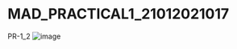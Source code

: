 # MAD_PRACTICAL1_21012021017

PR-1_2
![image](https://github.com/devii02/MAD_PRACTICAL1_21012021017/assets/139843833/e4ecba36-74dd-4786-bf3d-80516b96613c)
